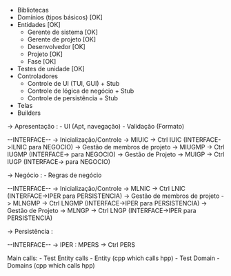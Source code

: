 - Bibliotecas
 - Domínios (tipos básicos) [OK]
 - Entidades [OK]
	- Gerente de sistema [OK]
	- Gerente de projeto [OK]
	- Desenvolvedor [OK]
	- Projeto [OK]
	- Fase [OK]
 - Testes de unidade [OK]
 - Controladores
	- Controle de UI (TUI, GUI) + Stub
	- Controle de lógica de negócio + Stub
	- Controle de persistência + Stub
 - Telas
 - Builders

-> Apresentação :
	- UI (Apt, navegação)
	- Validação (Formato)

--INTERFACE--
  -> Inicialização/Controle
    -> MIUIC
      -> Ctrl IUIC (INTERFACE->ILNIC para NEGOCIO)
  -> Gestão de membros de projeto
    -> MIUGMP
      -> Ctrl IUGMP (INTERFACE-> para NEGOCIO)
  -> Gestão de Projeto
   -> MUIGP
      -> Ctrl IUGP (INTERFACE-> para NEGOCIO)

-> Negócio :
	- Regras de negócio

--INTERFACE--
-> Inicialização/Controle
  -> MLNIC
    -> Ctrl LNIC (INTERFACE->IPER para PERSISTENCIA)
-> Gestão de membros de projeto
  -> MLNGMP
    -> Ctrl LNGMP (INTERFACE->IPER para PERSISTENCIA)
-> Gestão de Projeto
 -> MLNGP
    -> Ctrl LNGP (INTERFACE->IPER para PERSISTENCIA)

-> Persistência :

--INTERFACE--
  -> IPER : MPERS
    -> Ctrl PERS

Main calls:
	- Test Entity calls
		- Entity (cpp which calls hpp)
	- Test Domain
		- Domains (cpp which calls hpp)

